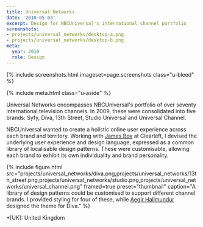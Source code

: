 ```yaml
---
title: Universal Networks
date: '2010-05-03'
excerpt: Design for NBCUniversal's international channel portfolio
screenshots:
- projects/universal_networks/desktop-a.png
- projects/universal_networks/desktop-b.png
meta:
  year: 2010
  role: Design
---
```

{% include screenshots.html
  imageset=page.screenshots
  class="u-bleed"
%}

{% include meta.html
  class="u-aside"
%}

Universal Networks encompasses NBCUniversal's portfolio of over seventy international television channels. In 2009, these were consolidated into five brands: Syfy, Diva, 13th Street, Studio Universal and Universal Channel.

NBCUniversal wanted to create a holistic online user experience across each brand and territory. Working with [James Box][1] at Clearleft, I devised the underlying user experience and design language, expressed as a common library of localisable design patterns. These were customisable, allowing each brand to exhibit its own individuality and brand personality.

{% include figure.html
  src="projects/universal_networks/diva.png,projects/universal_networks/13th_street.png,projects/universal_networks/studio.png,projects/universal_networks/universal_channel.png"
  framed=true
  preset="thumbnail"
  caption="A library of design patterns could be customised to support different channel brands. I provided styling for four of these, while [Aegir Hallmundur](http://aegir.org) designed the theme for Diva."
%}

[1]: http://clearleft.com/is/james-box/

*[UK]: United Kingdom
